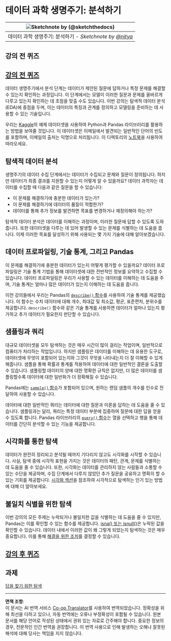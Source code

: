 <!--
CO_OP_TRANSLATOR_METADATA:
{
  "original_hash": "a167aa0bfb1c46ece1b3d21ae939cc0d",
  "translation_date": "2025-09-04T13:29:35+00:00",
  "source_file": "4-Data-Science-Lifecycle/15-analyzing/README.md",
  "language_code": "ko"
}
-->
# 데이터 과학 생명주기: 분석하기

|![ Sketchnote by [(@sketchthedocs)](https://sketchthedocs.dev) ](../../sketchnotes/15-Analyzing.png)|
|:---:|
| 데이터 과학 생명주기: 분석하기 - _Sketchnote by [@nitya](https://twitter.com/nitya)_ |

## 강의 전 퀴즈

## [강의 전 퀴즈](https://purple-hill-04aebfb03.1.azurestaticapps.net/quiz/28)

데이터 생명주기에서 분석 단계는 데이터가 제안된 질문에 답하거나 특정 문제를 해결할 수 있는지 확인하는 과정입니다. 이 단계에서는 모델이 이러한 질문과 문제를 올바르게 다루고 있는지 확인하는 데 초점을 맞출 수도 있습니다. 이번 강의는 탐색적 데이터 분석(EDA)에 중점을 두며, 이는 데이터의 특징과 관계를 정의하고 모델링을 준비하는 데 사용할 수 있는 기술입니다.

우리는 [Kaggle](https://www.kaggle.com/balaka18/email-spam-classification-dataset-csv/version/1)의 예제 데이터셋을 사용하여 Python과 Pandas 라이브러리를 활용하는 방법을 보여줄 것입니다. 이 데이터셋은 이메일에서 발견되는 일반적인 단어의 빈도를 포함하며, 이메일의 출처는 익명으로 처리됩니다. 이 디렉토리의 [노트북](notebook.ipynb)을 사용하여 따라오세요.

## 탐색적 데이터 분석

생명주기의 데이터 수집 단계에서는 데이터가 수집되고 문제와 질문이 정의됩니다. 하지만 데이터가 최종 결과를 지원할 수 있는지 어떻게 알 수 있을까요? 데이터 과학자는 데이터를 수집할 때 다음과 같은 질문을 할 수 있습니다:
- 이 문제를 해결하기에 충분한 데이터가 있는가?
- 이 문제를 해결하기에 데이터의 품질이 적합한가?
- 데이터를 통해 추가 정보를 발견하면 목표를 변경하거나 재정의해야 하는가?

탐색적 데이터 분석은 데이터를 이해하는 과정이며, 이러한 질문에 답할 수 있도록 도와줍니다. 또한 데이터셋을 다루는 데 있어 발생할 수 있는 문제를 식별하는 데 도움을 줍니다. 이제 이러한 목표를 달성하기 위해 사용되는 몇 가지 기술에 대해 알아보겠습니다.

## 데이터 프로파일링, 기술 통계, 그리고 Pandas
이 문제를 해결하기에 충분한 데이터가 있는지 어떻게 평가할 수 있을까요? 데이터 프로파일링은 기술 통계 기법을 통해 데이터셋에 대한 전반적인 정보를 요약하고 수집할 수 있습니다. 데이터 프로파일링은 우리가 사용할 수 있는 데이터를 이해하는 데 도움을 주며, 기술 통계는 얼마나 많은 데이터가 있는지 이해하는 데 도움을 줍니다.

이전 강의들에서 우리는 Pandas의 [`describe()` 함수](https://pandas.pydata.org/pandas-docs/stable/reference/api/pandas.DataFrame.describe.html)를 사용하여 기술 통계를 제공했습니다. 이 함수는 수치 데이터에 대해 개수, 최대값 및 최소값, 평균, 표준편차, 분위수를 제공합니다. `describe()` 함수와 같은 기술 통계를 사용하면 데이터가 얼마나 있는지 평가하고 추가 데이터가 필요한지 판단할 수 있습니다.

## 샘플링과 쿼리
대규모 데이터셋을 모두 탐색하는 것은 매우 시간이 많이 걸리는 작업이며, 일반적으로 컴퓨터가 처리하는 작업입니다. 하지만 샘플링은 데이터를 이해하는 데 유용한 도구로, 데이터셋에 무엇이 포함되어 있는지와 그것이 무엇을 나타내는지 더 잘 이해할 수 있게 해줍니다. 샘플을 통해 확률과 통계를 적용하여 데이터에 대한 일반적인 결론을 도출할 수 있습니다. 샘플링할 데이터의 양에 대한 명확한 규칙은 없지만, 더 많은 데이터를 샘플링할수록 데이터에 대한 일반화가 더 정확해질 수 있습니다.

Pandas에는 [`sample()` 함수](https://pandas.pydata.org/pandas-docs/stable/reference/api/pandas.DataFrame.sample.html)가 포함되어 있으며, 원하는 랜덤 샘플의 개수를 인수로 전달하여 사용할 수 있습니다.

데이터에 대한 일반적인 쿼리는 데이터에 대한 질문과 이론을 답하는 데 도움을 줄 수 있습니다. 샘플링과는 달리, 쿼리는 특정 데이터 부분에 집중하여 질문에 대한 답을 얻을 수 있도록 합니다. Pandas 라이브러리의 [`query()` 함수](https://pandas.pydata.org/pandas-docs/stable/reference/api/pandas.DataFrame.query.html)는 열을 선택하고 행을 통해 데이터를 간단히 분석할 수 있는 기능을 제공합니다.

## 시각화를 통한 탐색
데이터가 완전히 정리되고 분석될 때까지 기다리지 않고도 시각화를 시작할 수 있습니다. 사실, 탐색 중에 시각적 표현을 가지는 것은 데이터의 패턴, 관계, 문제를 식별하는 데 도움을 줄 수 있습니다. 또한, 시각화는 데이터를 관리하지 않는 사람들과 소통할 수 있는 수단을 제공하며, 수집 단계에서 다루지 않았던 추가 질문을 공유하고 명확히 할 수 있는 기회를 제공합니다. [시각화 섹션](../../../../../../../../../3-Data-Visualization)을 참조하여 시각적으로 탐색하는 인기 있는 방법에 대해 더 알아보세요.

## 불일치 식별을 위한 탐색
이번 강의의 모든 주제는 누락되거나 불일치한 값을 식별하는 데 도움을 줄 수 있지만, Pandas는 이를 확인할 수 있는 함수를 제공합니다. [isna() 또는 isnull()](https://pandas.pydata.org/pandas-docs/stable/reference/api/pandas.isna.html)은 누락된 값을 확인할 수 있습니다. 데이터 내에서 이러한 값이 왜 그렇게 되었는지 탐색하는 것은 매우 중요합니다. 이를 통해 [해결을 위한 조치](/2-Working-With-Data/08-data-preparation/notebook.ipynb)를 결정할 수 있습니다.

## [강의 후 퀴즈](https://ff-quizzes.netlify.app/en/ds/)

## 과제

[답을 찾기 위한 탐색](assignment.md)

---

**면책 조항**:  
이 문서는 AI 번역 서비스 [Co-op Translator](https://github.com/Azure/co-op-translator)를 사용하여 번역되었습니다. 정확성을 위해 최선을 다하고 있으나, 자동 번역에는 오류나 부정확성이 포함될 수 있습니다. 원본 문서를 해당 언어로 작성된 상태에서 권위 있는 자료로 간주해야 합니다. 중요한 정보의 경우, 전문적인 인간 번역을 권장합니다. 이 번역 사용으로 인해 발생하는 오해나 잘못된 해석에 대해 당사는 책임을 지지 않습니다.  